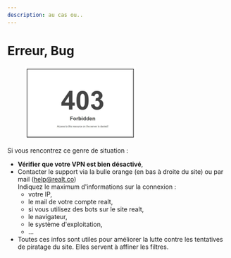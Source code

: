 ```yaml
---
description: au cas ou..
---
```


# Erreur, Bug

<figure><img src="../../.gitbook/assets/image (89).png" alt=""><figcaption></figcaption></figure>

Si vous rencontrez ce genre de situation :&#x20;

* **Vérifier que votre VPN est bien désactivé**,
* Contacter le support via la bulle orange (en bas à droite du site) ou par mail (help@realt.co)\
  Indiquez le maximum d'informations sur la connexion :&#x20;
  * votre IP,
  * le mail de votre compte realt,
  * si vous utilisez des bots sur le site realt,
  * le navigateur,
  * le système d'exploitation,
  * ...
* Toutes ces infos sont utiles pour améliorer la lutte contre les tentatives de piratage du site. Elles servent à affiner les filtres.
